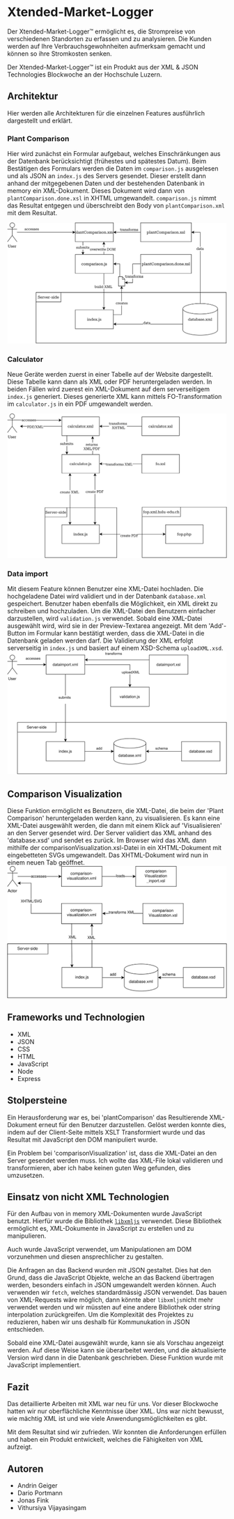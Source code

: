 # Xtended-Market-Logger

Der Xtended-Market-Logger&trade; ermöglicht es, die Strompreise von verschiedenen Standorten zu erfassen und zu analysieren. Die Kunden werden auf Ihre Verbrauchsgewohnheiten aufmerksam gemacht und können so ihre Stromkosten senken.

Der Xtended-Market-Logger&trade; ist ein Produkt aus der XML & JSON Technologies Blockwoche an der Hochschule Luzern.

## Architektur
Hier werden alle Architekturen für die einzelnen Features ausführlich dargestellt und erklärt.

### Plant Comparison

Hier wird zunächst ein Formular aufgebaut, welches Einschränkungen aus der Datenbank berücksichtigt (frühestes und spätestes Datum). Beim Bestätigen des Formulars werden die Daten im `comparison.js` ausgelesen und als JSON an `index.js` des Servers gesendet. Dieser erstellt dann anhand der mitgegebenen Daten und der bestehenden Datenbank in memory ein XML-Dokument. Dieses Dokument wird dann von `plantComparison.done.xsl` in XHTML umgewandelt. `comparison.js` nimmt das Resultat entgegen und überschreibt den Body von `plantComparison.xml` mit dem Resultat.

![alt text](./documentation/images/comparison.svg)

### Calculator

Neue Geräte werden zuerst in einer Tabelle auf der Website dargestellt. Diese Tabelle kann dann als XML oder PDF heruntergeladen werden. In beiden Fällen wird zuerest ein XML-Dokument auf dem serverseitigem `index.js` generiert. Dieses generierte XML kann mittels FO-Transformation im `calculator.js` in ein PDF umgewandelt werden.

![alt text](./documentation/images/calculator.svg)

### Data import
Mit diesem Feature können Benutzer eine XML-Datei hochladen. Die hochgeladene Datei wird validiert und in der Datenbank `database.xml` gespeichert. Benutzer haben ebenfalls die Möglichkeit, ein XML direkt zu schreiben und hochzuladen. Um die XML-Datei den Benutzern einfacher darzustellen, wird `validation.js` verwendet. Sobald eine XML-Datei ausgewählt wird, wird sie in der Preview-Textarea angezeigt. Mit dem 'Add'-Button im Formular kann bestätigt werden, dass die XML-Datei in die Datenbank geladen werden darf. Die Validierung der XML erfolgt serverseitig in `index.js` und basiert auf einem XSD-Schema `uploadXML.xsd`.
![alt text](./documentation/images/dataimport.svg)

## Comparison Visualization

Diese Funktion ermöglicht es Benutzern, die XML-Datei, die beim der 'Plant Comparison' heruntergeladen werden kann, zu visualisieren. Es kann eine XML-Datei ausgewählt werden, die dann mit einem Klick auf 'Visualisieren' an den Server gesendet wird. Der Server validiert das XML anhand des 'database.xsd' und sendet es zurück. Im Browser wird das XML dann mithilfe der comparisonVisualization.xsl-Datei in ein XHTML-Dokument mit eingebetteten SVGs umgewandelt. Das XHTML-Dokument wird nun in einem neuen Tab geöffnet.
![alt text](./documentation/images/comparisonVisualization.svg)

## Frameworks und Technologien

- XML
- JSON
- CSS
- HTML
- JavaScript
- Node
- Express

## Stolpersteine

Ein Herausforderung war es, bei 'plantComparison' das Resultierende XML-Dokument erneut für den Benutzer darzustellen. Gelöst werden konnte dies, indem auf der Client-Seite mittels XSLT Transformiert wurde und das Resultat mit JavaScript den DOM manipuliert wurde.

Ein Problem bei 'comparisonVisualization' ist, dass die XML-Datei an den Server gesendet werden muss. Ich wollte das XML-File lokal validieren und transformieren, aber ich habe keinen guten Weg gefunden, dies umzusetzen.

## Einsatz von nicht XML Technologien

Für den Aufbau von in memory XML-Dokumenten wurde JavaScript benutzt. Hierfür wurde die Bibliothek [`libxmljs`](https://www.npmjs.com/package/libxmljs) verwendet. Diese Bibliothek ermöglicht es, XML-Dokumente in JavaScript zu erstellen und zu manipulieren.

Auch wurde JavaScript verwendet, um Manipulationen am DOM vorzunehmen und diesen ansprechlicher zu gestalten.

Die Anfragen an das Backend wurden mit JSON gestaltet. Dies hat den Grund, dass die JavaScript Objekte, welche an das Backend übertragen werden, besonders einfach in JSON umgewandelt werden können. Auch verwenden wir `fetch`, welches standardmässig JSON verwendet. Das bauen von XML-Requests wäre möglich, dann könnte aber `libxmljs`nicht mehr verwendet werden und wir müssten auf eine andere Bibliothek oder string interpolation zurückgreifen. Um die Komplexität des Projektes zu reduzieren, haben wir uns deshalb für Kommunukation in JSON entschieden.

Sobald eine XML-Datei ausgewählt wurde, kann sie als Vorschau angezeigt werden. Auf diese Weise kann sie überarbeitet werden, und die aktualisierte Version wird dann in die Datenbank geschrieben. Diese Funktion wurde mit JavaScript implementiert.

## Fazit

Das detaillierte Arbeiten mit XML war neu für uns. Vor dieser Blockwoche hatten wir nur oberflächliche Kenntnisse über XML. Uns war nicht bewusst, wie mächtig XML ist und wie viele Anwendungsmöglichkeiten es gibt.

Mit dem Resultat sind wir zufrieden. Wir konnten die Anforderungen erfüllen und haben ein Produkt entwickelt, welches die Fähigkeiten von XML aufzeigt.

## Autoren

- Andrin Geiger
- Dario Portmann
- Jonas Fink
- Vithursiya Vijayasingam
